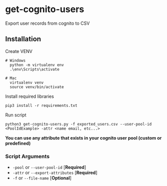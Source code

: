 # get-cognito-users
Export user records from cognito to CSV

## Installation

Create VENV
```
# Windows
  python -m virtualenv env
  .\env\Scripts\activate
```
```
# Mac
  virtualenv venv
  source venv/bin/activate
```

Install required libraries
```
pip3 install -r requirements.txt
```

Run script
```
python3 get-cognito-users.py -f exported_users.csv --user-pool-id <PoolIdExample> -attr <name email, etc...>
```

**You can use any attribute that exists in your cognito user pool (custom or predefined)** 


### Script Arguments

- `-pool` or `--user-pool-id` [__Required__]
- `-attr` or `--export-attributes` [__Required__]
- `-f` or `--file-name` [__Optional__]

